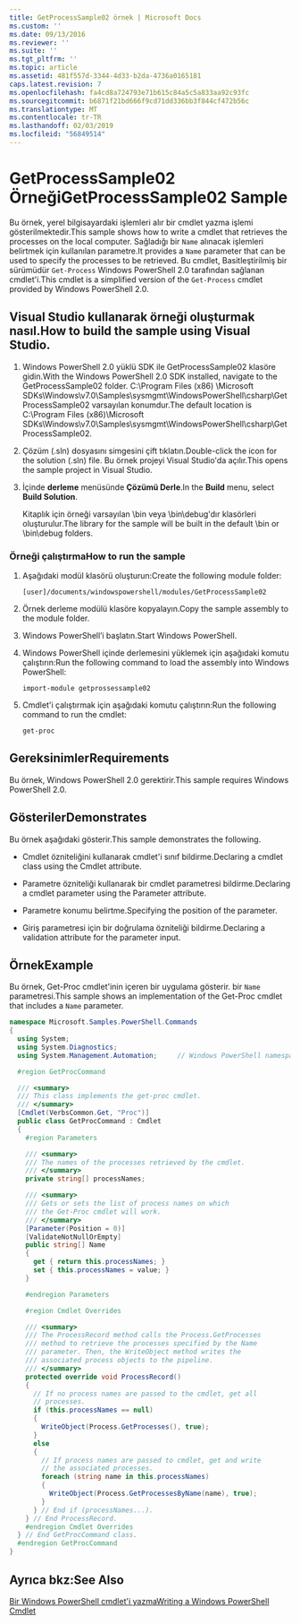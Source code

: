 ```yaml
---
title: GetProcessSample02 örnek | Microsoft Docs
ms.custom: ''
ms.date: 09/13/2016
ms.reviewer: ''
ms.suite: ''
ms.tgt_pltfrm: ''
ms.topic: article
ms.assetid: 481f557d-3344-4d33-b2da-4736a0165181
caps.latest.revision: 7
ms.openlocfilehash: fa4cd8a724793e71b615c84a5c5a833aa92c93fc
ms.sourcegitcommit: b6871f21bd666f9cd71dd336bb3f844cf472b56c
ms.translationtype: MT
ms.contentlocale: tr-TR
ms.lasthandoff: 02/03/2019
ms.locfileid: "56849514"
---
```

# <a name="getprocesssample02-sample"></a><span data-ttu-id="c68ea-102">GetProcessSample02 Örneği</span><span class="sxs-lookup"><span data-stu-id="c68ea-102">GetProcessSample02 Sample</span></span>

<span data-ttu-id="c68ea-103">Bu örnek, yerel bilgisayardaki işlemleri alır bir cmdlet yazma işlemi gösterilmektedir.</span><span class="sxs-lookup"><span data-stu-id="c68ea-103">This sample shows how to write a cmdlet that retrieves the processes on the local computer.</span></span> <span data-ttu-id="c68ea-104">Sağladığı bir `Name` alınacak işlemleri belirtmek için kullanılan parametre.</span><span class="sxs-lookup"><span data-stu-id="c68ea-104">It provides a `Name` parameter that can be used to specify the processes to be retrieved.</span></span> <span data-ttu-id="c68ea-105">Bu cmdlet, Basitleştirilmiş bir sürümüdür `Get-Process` Windows PowerShell 2.0 tarafından sağlanan cmdlet'i.</span><span class="sxs-lookup"><span data-stu-id="c68ea-105">This cmdlet is a simplified version of the `Get-Process` cmdlet provided by Windows PowerShell 2.0.</span></span>

## <a name="how-to-build-the-sample-using-visual-studio"></a><span data-ttu-id="c68ea-106">Visual Studio kullanarak örneği oluşturmak nasıl.</span><span class="sxs-lookup"><span data-stu-id="c68ea-106">How to build the sample using Visual Studio.</span></span>

1. <span data-ttu-id="c68ea-107">Windows PowerShell 2.0 yüklü SDK ile GetProcessSample02 klasöre gidin.</span><span class="sxs-lookup"><span data-stu-id="c68ea-107">With the Windows PowerShell 2.0 SDK installed, navigate to the GetProcessSample02 folder.</span></span> <span data-ttu-id="c68ea-108">C:\Program Files (x86) \Microsoft SDKs\Windows\v7.0\Samples\sysmgmt\WindowsPowerShell\csharp\GetProcessSample02 varsayılan konumdur.</span><span class="sxs-lookup"><span data-stu-id="c68ea-108">The default location is C:\Program Files (x86)\Microsoft SDKs\Windows\v7.0\Samples\sysmgmt\WindowsPowerShell\csharp\GetProcessSample02.</span></span>

2. <span data-ttu-id="c68ea-109">Çözüm (.sln) dosyasını simgesini çift tıklatın.</span><span class="sxs-lookup"><span data-stu-id="c68ea-109">Double-click the icon for the solution (.sln) file.</span></span> <span data-ttu-id="c68ea-110">Bu örnek projeyi Visual Studio'da açılır.</span><span class="sxs-lookup"><span data-stu-id="c68ea-110">This opens the sample project in Visual Studio.</span></span>

3. <span data-ttu-id="c68ea-111">İçinde **derleme** menüsünde **Çözümü Derle**.</span><span class="sxs-lookup"><span data-stu-id="c68ea-111">In the **Build** menu, select **Build Solution**.</span></span>

    <span data-ttu-id="c68ea-112">Kitaplık için örneği varsayılan \bin veya \bin\debug'dır klasörleri oluşturulur.</span><span class="sxs-lookup"><span data-stu-id="c68ea-112">The library for the sample will be built in the default \bin or \bin\debug folders.</span></span>

### <a name="how-to-run-the-sample"></a><span data-ttu-id="c68ea-113">Örneği çalıştırma</span><span class="sxs-lookup"><span data-stu-id="c68ea-113">How to run the sample</span></span>

1. <span data-ttu-id="c68ea-114">Aşağıdaki modül klasörü oluşturun:</span><span class="sxs-lookup"><span data-stu-id="c68ea-114">Create the following module folder:</span></span>

    `[user]/documents/windowspowershell/modules/GetProcessSample02`

2. <span data-ttu-id="c68ea-115">Örnek derleme modülü klasöre kopyalayın.</span><span class="sxs-lookup"><span data-stu-id="c68ea-115">Copy the sample assembly to the module folder.</span></span>

3. <span data-ttu-id="c68ea-116">Windows PowerShell’i başlatın.</span><span class="sxs-lookup"><span data-stu-id="c68ea-116">Start Windows PowerShell.</span></span>

4. <span data-ttu-id="c68ea-117">Windows PowerShell içinde derlemesini yüklemek için aşağıdaki komutu çalıştırın:</span><span class="sxs-lookup"><span data-stu-id="c68ea-117">Run the following command to load the assembly into Windows PowerShell:</span></span>

    `import-module getprossessample02`

5. <span data-ttu-id="c68ea-118">Cmdlet'i çalıştırmak için aşağıdaki komutu çalıştırın:</span><span class="sxs-lookup"><span data-stu-id="c68ea-118">Run the following command to run the cmdlet:</span></span>

    `get-proc`

## <a name="requirements"></a><span data-ttu-id="c68ea-119">Gereksinimler</span><span class="sxs-lookup"><span data-stu-id="c68ea-119">Requirements</span></span>

<span data-ttu-id="c68ea-120">Bu örnek, Windows PowerShell 2.0 gerektirir.</span><span class="sxs-lookup"><span data-stu-id="c68ea-120">This sample requires Windows PowerShell 2.0.</span></span>

## <a name="demonstrates"></a><span data-ttu-id="c68ea-121">Gösteriler</span><span class="sxs-lookup"><span data-stu-id="c68ea-121">Demonstrates</span></span>

<span data-ttu-id="c68ea-122">Bu örnek aşağıdaki gösterir.</span><span class="sxs-lookup"><span data-stu-id="c68ea-122">This sample demonstrates the following.</span></span>

- <span data-ttu-id="c68ea-123">Cmdlet özniteliğini kullanarak cmdlet'i sınıf bildirme.</span><span class="sxs-lookup"><span data-stu-id="c68ea-123">Declaring a cmdlet class using the Cmdlet attribute.</span></span>

- <span data-ttu-id="c68ea-124">Parametre özniteliği kullanarak bir cmdlet parametresi bildirme.</span><span class="sxs-lookup"><span data-stu-id="c68ea-124">Declaring a cmdlet parameter using the Parameter attribute.</span></span>

- <span data-ttu-id="c68ea-125">Parametre konumu belirtme.</span><span class="sxs-lookup"><span data-stu-id="c68ea-125">Specifying the position of the parameter.</span></span>

- <span data-ttu-id="c68ea-126">Giriş parametresi için bir doğrulama özniteliği bildirme.</span><span class="sxs-lookup"><span data-stu-id="c68ea-126">Declaring a validation attribute for the parameter input.</span></span>

## <a name="example"></a><span data-ttu-id="c68ea-127">Örnek</span><span class="sxs-lookup"><span data-stu-id="c68ea-127">Example</span></span>

<span data-ttu-id="c68ea-128">Bu örnek, Get-Proc cmdlet'inin içeren bir uygulama gösterir. bir `Name` parametresi.</span><span class="sxs-lookup"><span data-stu-id="c68ea-128">This sample shows an implementation of the Get-Proc cmdlet that includes a `Name` parameter.</span></span>

```csharp
namespace Microsoft.Samples.PowerShell.Commands
{
  using System;
  using System.Diagnostics;
  using System.Management.Automation;     // Windows PowerShell namespace

  #region GetProcCommand

  /// <summary>
  /// This class implements the get-proc cmdlet.
  /// </summary>
  [Cmdlet(VerbsCommon.Get, "Proc")]
  public class GetProcCommand : Cmdlet
  {
    #region Parameters

    /// <summary>
    /// The names of the processes retrieved by the cmdlet.
    /// </summary>
    private string[] processNames;

    /// <summary>
    /// Gets or sets the list of process names on which
    /// the Get-Proc cmdlet will work.
    /// </summary>
    [Parameter(Position = 0)]
    [ValidateNotNullOrEmpty]
    public string[] Name
    {
      get { return this.processNames; }
      set { this.processNames = value; }
    }

    #endregion Parameters

    #region Cmdlet Overrides

    /// <summary>
    /// The ProcessRecord method calls the Process.GetProcesses
    /// method to retrieve the processes specified by the Name
    /// parameter. Then, the WriteObject method writes the
    /// associated process objects to the pipeline.
    /// </summary>
    protected override void ProcessRecord()
    {
      // If no process names are passed to the cmdlet, get all
      // processes.
      if (this.processNames == null)
      {
        WriteObject(Process.GetProcesses(), true);
      }
      else
      {
        // If process names are passed to cmdlet, get and write
        // the associated processes.
        foreach (string name in this.processNames)
        {
          WriteObject(Process.GetProcessesByName(name), true);
        }
      } // End if (processNames...).
    } // End ProcessRecord.
    #endregion Cmdlet Overrides
  } // End GetProcCommand class.
  #endregion GetProcCommand
}
```

## <a name="see-also"></a><span data-ttu-id="c68ea-129">Ayrıca bkz:</span><span class="sxs-lookup"><span data-stu-id="c68ea-129">See Also</span></span>

[<span data-ttu-id="c68ea-130">Bir Windows PowerShell cmdlet'i yazma</span><span class="sxs-lookup"><span data-stu-id="c68ea-130">Writing a Windows PowerShell Cmdlet</span></span>](./writing-a-windows-powershell-cmdlet.md)
